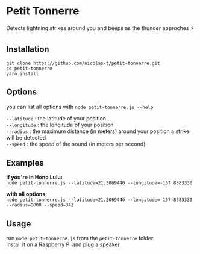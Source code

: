 # Petit Tonnerre

Detects lightning strikes around you and beeps as the thunder approches :zap:

## Installation
`git clone https://github.com/nicolas-t/petit-tonnerre.git`  
`cd petit-tonnerre`  
`yarn install` 

## Options
you can list all options with `node petit-tonnerre.js --help`

`--latitude` : the latitude of your position  
`--longitude` : the longitude of your position  
`--radius` : the maximum distance (in meters) around your position a strike will be detected  
`--speed` : the speed of the sound (in meters per second)  

## Examples
__if you're in Hono Lulu:__   
`node petit-tonnerre.js --latitude=21.3069440 --longitude=-157.8583330`    

__with all options:__  
`node petit-tonnerre.js --latitude=21.3069440 --longitude=-157.8583330 --radius=8000 --speed=342`  

## Usage
run `node petit-tonnerre.js` from the `petit-tonnerre` folder.  
install it on a Raspberry Pi and plug a speaker.  


